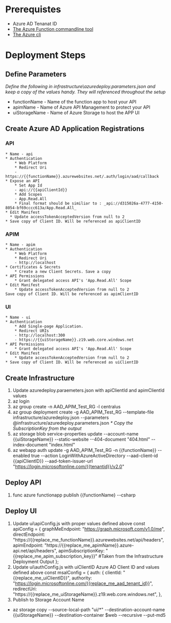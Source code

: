 # Prerequistes 
* Azure AD Tenanat ID
* [The Azure Function commandline tool](https://docs.microsoft.com/en-us/azure/azure-functions/functions-run-local?tabs=linux%2Ccsharp%2Cbash#v2)
* [The Azure cli](https://docs.microsoft.com/en-us/cli/azure/install-azure-cli-linux?pivots=apt)


# Deployment Steps

## Define Parameters
_Define the following in infrastructure\azuredeploy.parameters.json and keep a copy of the values handy. They will referenced throughout the setup_
* functionName - Name of the function app to host your API
* apimName - Name of Azure API Management to protect your API
* uiStorageName - Name of Azure Storage to host the APP UI

## Create Azure AD Application Registrations 
### API 
    * Name - api
    * Authentication
        * Web Platform
        * Redirect Uri
        - https://{{functionName}}.azurewebsites.net/.auth/login/aad/callback
    * Expose an API
        * Set App Id
        - api://{{apiClientId}}
        * Add Scopes
        - App.Read.All
        * Final format should be similiar to : _api://d315026a-4777-4150-8054-bf69cccc613a/App.Read.All_
    * Edit Manifest
      * Update accessTokenAcceptedVersion from null to 2
    * Save copy of Client ID. Will be referenced as apiClientID
### APIM 
    * Name - apim
    * Authentication 
        * Web Platform
        * Redirect Uri
        - http://localhost
    * Certificates & Secrets
        * Create a new Client Secrets. Save a copy
    * API Permissions
        * Grant delegated access API's 'App.Read.All' Scope 
    * Edit Manifest
        * Update accessTokenAcceptedVersion from null to 2
    Save copy of Client ID. Will be referenced as apimClientID
### UI
    * Name - ui
    * Authentication     
        * Add Single-page Application.
        * Redirect URIs
        - http://localhost:300
        - https://{{uiStorageName}}.z19.web.core.windows.net
    * API Permissions
        * Grant delegated access API's 'App.Read.All' Scope 
    * Edit Manifest
        * Update accessTokenAcceptedVersion from null to 2 
    * Save copy of Client ID. Will be referenced as uiClientID

## Create Infrastructure
1. Update azuredeploy.paraemeters.json with apiClientId and apimClientId values
2. az login
3. az group create -n AAD_APIM_Test_RG -l centralus
4. az group deployment create -g AAD_APIM_Test_RG  --template-file infrastructure/azuredeploy.json --parameters @infrastructure/azuredeploy.parameters.json
_* Copy the SubscriptionKey from the output_
5. az storage blob service-properties update --account-name {{uiStorageName}} --static-website --404-document "404.html" --index-document "index.html"
6. az webapp auth update -g AAD_APIM_Test_RG -n {{functionName}} --enabled true --action LoginWithAzureActiveDirectory --aad-client-id {{apiClientID}} --aad-token-issuer-url "https://login.microsoftonline.com/{{tenantid}}/v2.0"

## Deploy API
1. func azure functionapp publish {{functionName} --csharp

## Deploy UI
1. Update ui\apiConfig.js with proper values defined above
const apiConfig = {
    graphMeEndpoint: "https://graph.microsoft.com/v1.0/me",
    directEndpoint: "https://{{replace_me_functionName}}.azurewebsites.net/api/headers",
    apimEndpoint: "https://{{replace_me_apimName}}.azure-api.net/api/headers",
    apimSubscriptionKey: "{{replace_me_apim_subscription_key}}" #Taken from the Infrastructure Deployment Output
};
2. Update ui\authConfig.js with uiClientID Azure AD Client ID and values defined above
const msalConfig = {
    auth: {
        clientId: "{{replace_me_uiClientID}}",
        authority: "https://login.microsoftonline.com/{{replace_me_aad_tenant_id}}",
        redirectUri: "https://{{replace_me_uiStorageName}}.z19.web.core.windows.net",
    },
3. Publish to Storage Account Name
* az storage copy --source-local-path "ui/*" --destination-account-name {{uiStorageName}} --destination-container \$web --recursive --put-md5
